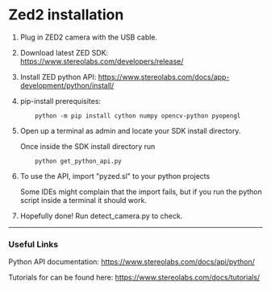 # Zed2 installation

1. Plug in ZED2 camera with the USB cable.

2. Download latest ZED SDK:
    https://www.stereolabs.com/developers/release/

3. Install ZED python API: 
	https://www.stereolabs.com/docs/app-development/python/install/
	
4. pip-install prerequisites: 
    
    ```
        python -m pip install cython numpy opencv-python pyopengl
    ```

5. Open up a terminal as admin and locate your SDK install directory.
	
    Once inside the SDK install directory run 
   
    ```
        python get_python_api.py
    ```

4. To use the API, import "pyzed.sl" to your python projects
	
    Some IDEs might complain that the import fails, but if you run the python script inside a terminal it should work.

5. Hopefully done! Run detect_camera.py to check.

---

### Useful Links

Python API documentation: https://www.stereolabs.com/docs/api/python/

Tutorials for can be found here: https://www.stereolabs.com/docs/tutorials/